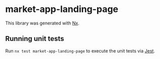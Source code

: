 # market-app-landing-page

This library was generated with [Nx](https://nx.dev).

## Running unit tests

Run `nx test market-app-landing-page` to execute the unit tests via [Jest](https://jestjs.io).
